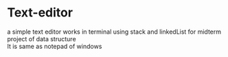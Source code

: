 # Text-editor
a simple text editor works in terminal using stack and linkedList for midterm project of data structure   
It is same as notepad of windows
